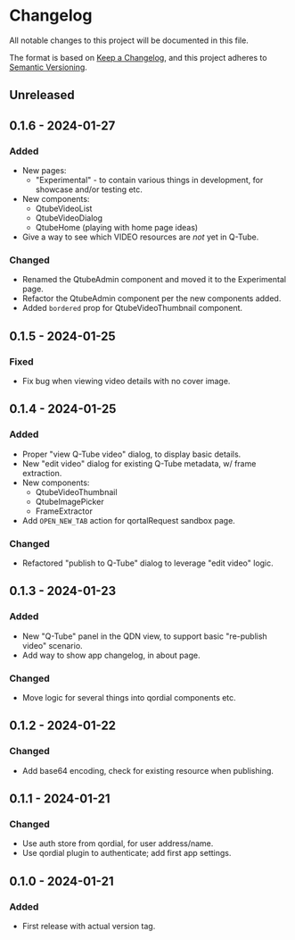 # Changelog

All notable changes to this project will be documented in this file.

The format is based on [Keep a Changelog](https://keepachangelog.com/en/1.1.0/),
and this project adheres to [Semantic Versioning](https://semver.org/spec/v2.0.0.html).

## Unreleased

## 0.1.6 - 2024-01-27

### Added

- New pages:
  - "Experimental" - to contain various things in development, for
    showcase and/or testing etc.
- New components:
  - QtubeVideoList
  - QtubeVideoDialog
  - QtubeHome (playing with home page ideas)
- Give a way to see which VIDEO resources are *not* yet in Q-Tube.

### Changed

- Renamed the QtubeAdmin component and moved it to the Experimental page.
- Refactor the QtubeAdmin component per the new components added.
- Added `bordered` prop for QtubeVideoThumbnail component.

## 0.1.5 - 2024-01-25

### Fixed

- Fix bug when viewing video details with no cover image.

## 0.1.4 - 2024-01-25

### Added

- Proper "view Q-Tube video" dialog, to display basic details.
- New "edit video" dialog for existing Q-Tube metadata, w/ frame extraction.
- New components:
  - QtubeVideoThumbnail
  - QtubeImagePicker
  - FrameExtractor
- Add `OPEN_NEW_TAB` action for qortalRequest sandbox page.

### Changed

- Refactored "publish to Q-Tube" dialog to leverage "edit video" logic.

## 0.1.3 - 2024-01-23

### Added

- New "Q-Tube" panel in the QDN view, to support basic "re-publish video" scenario.
- Add way to show app changelog, in about page.

### Changed

- Move logic for several things into qordial components etc.

## 0.1.2 - 2024-01-22

### Changed

- Add base64 encoding, check for existing resource when publishing.

## 0.1.1 - 2024-01-21

### Changed

- Use auth store from qordial, for user address/name.
- Use qordial plugin to authenticate; add first app settings.

## 0.1.0 - 2024-01-21

### Added

- First release with actual version tag.
